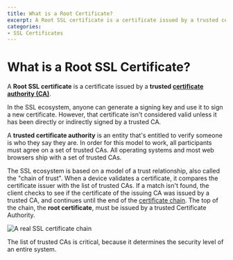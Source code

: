 ```yaml
---
title: What is a Root Certificate?
excerpt: A Root SSL certificate is a certificate issued by a trusted certificate authority.
categories:
- SSL Certificates
---
```


# What is a Root SSL Certificate?

A **Root SSL certificate** is a certificate issued by a **trusted [certificate authority (CA)](/articles/what-is-certificate-authority)**.

In the SSL ecosystem, anyone can generate a signing key and use it to sign a new certificate. However, that certificate isn't considered valid unless it has been directly or indirectly signed by a trusted CA.

A **trusted certificate authority** is an entity that's entitled to verify someone is who they say they are. In order for this model to work, all participants must agree on a set of trusted CAs. All operating systems and most web browsers ship with a set of trusted CAs.

The SSL ecosystem is based on a model of a trust relationship, also called the "chain of trust". When a device validates a certificate, it compares the certificate issuer with the list of trusted CAs. If a match isn't found, the client checks to see if the certificate of the issuing CA was issued by a trusted CA, and continues until the end of the [certificate chain](/articles/what-is-ssl-certificate-chain). The top of the chain, the **root certificate**, must be issued by a trusted Certificate Authority.

![A real SSL certificate chain](/files/dnsimple-ssl-chain.png)

The list of trusted CAs is critical, because it determines the security level of an entire system. 
